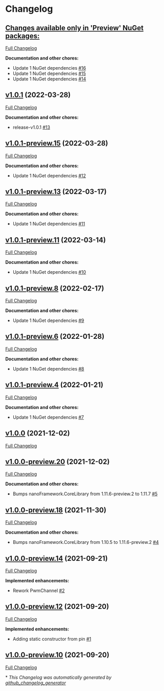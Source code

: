# Changelog

## [**Changes available only in 'Preview' NuGet packages:**](https://github.com/nanoframework/System.Device.Pwm/tree/HEAD)

[Full Changelog](https://github.com/nanoframework/System.Device.Pwm/compare/v1.0.1...HEAD)

**Documentation and other chores:**

- Update 1 NuGet dependencies [\#16](https://github.com/nanoframework/System.Device.Pwm/pull/16)
- Update 1 NuGet dependencies [\#15](https://github.com/nanoframework/System.Device.Pwm/pull/15)
- Update 1 NuGet dependencies [\#14](https://github.com/nanoframework/System.Device.Pwm/pull/14)

## [v1.0.1](https://github.com/nanoframework/System.Device.Pwm/tree/v1.0.1) (2022-03-28)

[Full Changelog](https://github.com/nanoframework/System.Device.Pwm/compare/v1.0.1-preview.15...v1.0.1)

**Documentation and other chores:**

- release-v1.0.1 [\#13](https://github.com/nanoframework/System.Device.Pwm/pull/13)

## [v1.0.1-preview.15](https://github.com/nanoframework/System.Device.Pwm/tree/v1.0.1-preview.15) (2022-03-28)

[Full Changelog](https://github.com/nanoframework/System.Device.Pwm/compare/v1.0.1-preview.13...v1.0.1-preview.15)

**Documentation and other chores:**

- Update 1 NuGet dependencies [\#12](https://github.com/nanoframework/System.Device.Pwm/pull/12)

## [v1.0.1-preview.13](https://github.com/nanoframework/System.Device.Pwm/tree/v1.0.1-preview.13) (2022-03-17)

[Full Changelog](https://github.com/nanoframework/System.Device.Pwm/compare/v1.0.1-preview.11...v1.0.1-preview.13)

**Documentation and other chores:**

- Update 1 NuGet dependencies [\#11](https://github.com/nanoframework/System.Device.Pwm/pull/11)

## [v1.0.1-preview.11](https://github.com/nanoframework/System.Device.Pwm/tree/v1.0.1-preview.11) (2022-03-14)

[Full Changelog](https://github.com/nanoframework/System.Device.Pwm/compare/v1.0.1-preview.8...v1.0.1-preview.11)

**Documentation and other chores:**

- Update 1 NuGet dependencies [\#10](https://github.com/nanoframework/System.Device.Pwm/pull/10)

## [v1.0.1-preview.8](https://github.com/nanoframework/System.Device.Pwm/tree/v1.0.1-preview.8) (2022-02-17)

[Full Changelog](https://github.com/nanoframework/System.Device.Pwm/compare/v1.0.1-preview.6...v1.0.1-preview.8)

**Documentation and other chores:**

- Update 1 NuGet dependencies [\#9](https://github.com/nanoframework/System.Device.Pwm/pull/9)

## [v1.0.1-preview.6](https://github.com/nanoframework/System.Device.Pwm/tree/v1.0.1-preview.6) (2022-01-28)

[Full Changelog](https://github.com/nanoframework/System.Device.Pwm/compare/v1.0.1-preview.4...v1.0.1-preview.6)

**Documentation and other chores:**

- Update 1 NuGet dependencies [\#8](https://github.com/nanoframework/System.Device.Pwm/pull/8)

## [v1.0.1-preview.4](https://github.com/nanoframework/System.Device.Pwm/tree/v1.0.1-preview.4) (2022-01-21)

[Full Changelog](https://github.com/nanoframework/System.Device.Pwm/compare/v1.0.0...v1.0.1-preview.4)

**Documentation and other chores:**

- Update 1 NuGet dependencies [\#7](https://github.com/nanoframework/System.Device.Pwm/pull/7)

## [v1.0.0](https://github.com/nanoframework/System.Device.Pwm/tree/v1.0.0) (2021-12-02)

[Full Changelog](https://github.com/nanoframework/System.Device.Pwm/compare/v1.0.0-preview.20...v1.0.0)

## [v1.0.0-preview.20](https://github.com/nanoframework/System.Device.Pwm/tree/v1.0.0-preview.20) (2021-12-02)

[Full Changelog](https://github.com/nanoframework/System.Device.Pwm/compare/v1.0.0-preview.18...v1.0.0-preview.20)

**Documentation and other chores:**

- Bumps nanoFramework.CoreLibrary from 1.11.6-preview.2 to 1.11.7 [\#5](https://github.com/nanoframework/System.Device.Pwm/pull/5)

## [v1.0.0-preview.18](https://github.com/nanoframework/System.Device.Pwm/tree/v1.0.0-preview.18) (2021-11-30)

[Full Changelog](https://github.com/nanoframework/System.Device.Pwm/compare/v1.0.0-preview.14...v1.0.0-preview.18)

**Documentation and other chores:**

- Bumps nanoFramework.CoreLibrary from 1.10.5 to 1.11.6-preview.2 [\#4](https://github.com/nanoframework/System.Device.Pwm/pull/4)

## [v1.0.0-preview.14](https://github.com/nanoframework/System.Device.Pwm/tree/v1.0.0-preview.14) (2021-09-21)

[Full Changelog](https://github.com/nanoframework/System.Device.Pwm/compare/v1.0.0-preview.12...v1.0.0-preview.14)

**Implemented enhancements:**

- Rework PwmChannel [\#2](https://github.com/nanoframework/System.Device.Pwm/pull/2)

## [v1.0.0-preview.12](https://github.com/nanoframework/System.Device.Pwm/tree/v1.0.0-preview.12) (2021-09-20)

[Full Changelog](https://github.com/nanoframework/System.Device.Pwm/compare/v1.0.0-preview.10...v1.0.0-preview.12)

**Implemented enhancements:**

- Adding static constructor from pin [\#1](https://github.com/nanoframework/System.Device.Pwm/pull/1)

## [v1.0.0-preview.10](https://github.com/nanoframework/System.Device.Pwm/tree/v1.0.0-preview.10) (2021-09-20)

[Full Changelog](https://github.com/nanoframework/System.Device.Pwm/compare/8941118c7b1b337ff4163e2293b327fb01320730...v1.0.0-preview.10)



\* *This Changelog was automatically generated by [github_changelog_generator](https://github.com/github-changelog-generator/github-changelog-generator)*
